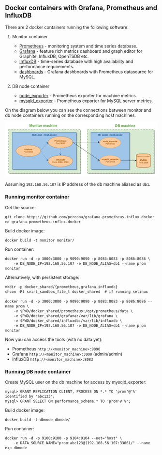 ## Docker containers with Grafana, Prometheus and InfluxDB

There are 2 docker containers running the following software:

 1. Monitor container
   
    * [Prometheus](http://prometheus.io/) - monitoring system and time series database.
    * [Grafana](http://grafana.org/) - feature rich metrics dashboard and graph editor for Graphite, InfluxDB, OpenTSDB etc.
    * [InfluxDB](https://influxdata.com/time-series-platform/influxdb/) - time-series database with high availability and performance requirements.
    * [dashboards](https://github.com/percona/grafana-dashboards) - Grafana dashboards with Prometheus datasource for MySQL.

 2. DB node container
 
    * [node_exporter](https://github.com/prometheus/node_exporter) - Prometheus exporter for machine metrics.
    * [mysqld_exporter](https://github.com/prometheus/mysqld_exporter) - Prometheus exporter for MySQL server metrics.

On the diagram below you can see the connections between monitor and db node containers running on the corresponding host machines.

![image](diagram.png)

Assuming `192.168.56.107` is IP address of the db machine aliased as `db1`.

### Running monitor container

Get the source:

    git clone https://github.com/percona/grafana-prometheus-influx.docker
    cd grafana-prometheus-influx.docker

Build docker image:

    docker build -t monitor monitor/

Run container:

    docker run -d -p 3000:3000 -p 9090:9090 -p 8083:8083 -p 8086:8086 \
        -e DB_NODE_IP=192.168.56.107 -e DB_NODE_ALIAS=db1 --name prom monitor

Alternatively, with persistent storage:

    mkdir -p docker_shared/{prometheus,grafana,influxdb}
    chcon -Rt svirt_sandbox_file_t docker_shared  # if running selinux
    
    docker run -d -p 3000:3000 -p 9090:9090 -p 8083:8083 -p 8086:8086 --name prom \
        -v $PWD/docker_shared/prometheus:/opt/prometheus/data \
        -v $PWD/docker_shared/grafana:/var/lib/grafana \
        -v $PWD/docker_shared/influxdb:/var/lib/influxdb \
        -e DB_NODE_IP=192.168.56.107 -e DB_NODE_ALIAS=db1 --name prom monitor

Now you can access the tools (with no data yet):

 * Prometheus `http://<monitor_machine>:9090`
 * Grafana `http://<monitor_machine>:3000` (admin/admin)
 * InfluxDB `http://<monitor_machine>:8083`

### Running DB node container

Create MySQL user on the db machine for access by mysqld_exporter:

    mysql> GRANT REPLICATION CLIENT, PROCESS ON *.* TO 'prom'@'%' identified by 'abc123';
    mysql> GRANT SELECT ON performance_schema.* TO 'prom'@'%';

Build docker image:

    docker build -t dbnode dbnode/

Run container:

    docker run -d -p 9100:9100 -p 9104:9104 --net="host" \
        -e DATA_SOURCE_NAME="prom:abc123@(192.168.56.107:3306)/" --name exp dbnode 

